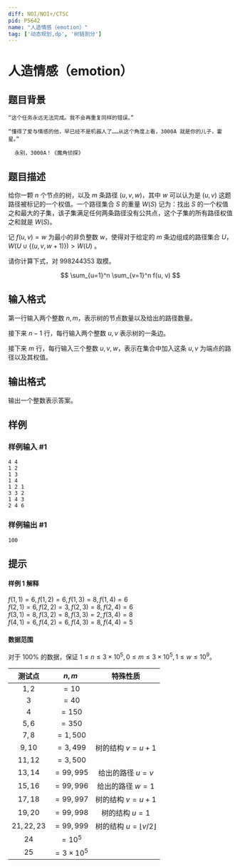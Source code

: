 ```yaml
---
diff: NOI/NOI+/CTSC
pid: P5642
name: "人造情感（emotion）"
tag: ['动态规划,dp', '树链剖分']
---
```

# 人造情感（emotion）
## 题目背景

```
“这个任务永远无法完成。我不会再重复同样的错误。”

“懂得了爱与情感的他，早已经不是机器人了……从这个角度上看，3000A 就是你的儿子，霍星。”

  永别，3000A！《魔角侦探》
```

## 题目描述

给你一颗 $n$ 个节点的树，以及 $m$ 条路径 $(u, v, w)$，其中 $w$ 可以认为是 $(u, v)$ 这题路径被标记的一个权值。一个路径集合 $S$ 的重量 $W(S)$ 记为：找出 $S$ 的一个权值之和最大的子集，该子集满足任何两条路径没有公共点，这个子集的所有路径权值之和就是 $W(S)$。

记 $f(u, v) = w$ 为最小的非负整数 $w$，使得对于给定的 $m$ 条边组成的路径集合 $U$，$W(U \cup \{(u, v, w + 1)\}) > W(U)$ 。

请你计算下式，对 $998244353$ 取模。

$$ \sum_{u=1}^n \sum_{v=1}^n f(u, v) $$

## 输入格式

第一行输入两个整数 $n, m$，表示树的节点数量以及给出的路径数量。

接下来 $n-1$ 行，每行输入两个整数 $u, v$ 表示树的一条边。

接下来 $m$ 行，每行输入三个整数 $u, v, w$，表示在集合中加入这条 $u, v$ 为端点的路径以及其权值。
## 输出格式

输出一个整数表示答案。
## 样例

### 样例输入 #1
```
4 4
1 2
1 3
1 4
1 2 1
3 3 2
1 4 3
2 4 6
```
### 样例输出 #1
```
100
```
## 提示

#### 样例 1 解释

$f(1, 1) = 6, f(1, 2) = 6, f(1, 3) = 8, f(1, 4) = 6$  
$f(2, 1) = 6, f(2, 2) = 3, f(2, 3) = 8, f(2, 4) = 6$  
$f(3, 1) = 8, f(3, 2) = 8, f(3, 3) = 2, f(3, 4) = 8$  
$f(4, 1) = 6, f(4, 2) = 6, f(4, 3) = 8, f(4, 4) = 5$  

#### 数据范围

对于 $100\%$ 的数据，保证 $1\le n\le 3\times 10^5, 0\le m\le 3\times 10^5, 1\le w\le 10^9$。

|   测试点   |     $n,m$      |             特殊性质              |
| :--------: | :------------: | :-------------------------------: |
|   $1,2$    |     $=10$      |                                   |
|    $3$     |     $=40$      |                                   |
|    $4$     |     $=150$     |                                   |
|   $5,6$    |     $=350$     |                                   |
|   $7,8$    |    $=1,500$    |                                   |
|   $9,10$    |    $=3,499$    |                           树的结构 $v=u+1$   |
|   $11,12$   |    $=3,500$    |                                   |
|  $13,14$   |   $=99,995$    |         给出的路径 $u=v$          |
| $15,16$ |   $=99,996$    |         给出的路径 $w=1$          |
|  $17,18$   |   $=99,997$    |         树的结构 $v=u+1$          |
|  $19,20$   |   $=99,998$    |          树的结构 $u=1$           |
| $21,22,23$ |   $=99,999$    | 树的结构 $u = \lfloor v/2\rfloor$ |
|    $24$    |    $=10^5$     |                                   |
|    $25$    | $=3\times10^5$ |                                   |


